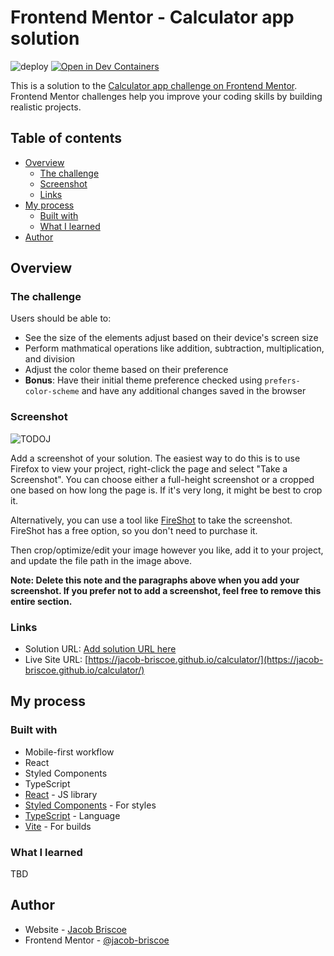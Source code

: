 # Frontend Mentor - Calculator app solution

![deploy](https://github.com/github/docs/actions/workflows/main.yml/badge.svg)
[![Open in Dev Containers](https://img.shields.io/static/v1?label=Dev%20Containers&message=Open&color=blue&logo=visualstudiocode)](https://vscode.dev/redirect?url=vscode://ms-vscode-remote.remote-containers/cloneInVolume?url=https://github.com/jacob-briscoe/calculator)

This is a solution to the [Calculator app challenge on Frontend Mentor](https://www.frontendmentor.io/challenges/calculator-app-9lteq5N29). Frontend Mentor challenges help you improve your coding skills by building realistic projects.

## Table of contents

- [Overview](#overview)
  - [The challenge](#the-challenge)
  - [Screenshot](#screenshot)
  - [Links](#links)
- [My process](#my-process)
  - [Built with](#built-with)
  - [What I learned](#what-i-learned)
- [Author](#author)

## Overview

### The challenge

Users should be able to:

- See the size of the elements adjust based on their device's screen size
- Perform mathmatical operations like addition, subtraction, multiplication, and division
- Adjust the color theme based on their preference
- **Bonus**: Have their initial theme preference checked using `prefers-color-scheme` and have any additional changes saved in the browser

### Screenshot

![TODOJ](./screenshot.jpg)

Add a screenshot of your solution. The easiest way to do this is to use Firefox to view your project, right-click the page and select "Take a Screenshot". You can choose either a full-height screenshot or a cropped one based on how long the page is. If it's very long, it might be best to crop it.

Alternatively, you can use a tool like [FireShot](https://getfireshot.com/) to take the screenshot. FireShot has a free option, so you don't need to purchase it.

Then crop/optimize/edit your image however you like, add it to your project, and update the file path in the image above.

**Note: Delete this note and the paragraphs above when you add your screenshot. If you prefer not to add a screenshot, feel free to remove this entire section.**

### Links

- Solution URL: [Add solution URL here](https://your-solution-url.com)
- Live Site URL: [https://jacob-briscoe.github.io/calculator/](https://jacob-briscoe.github.io/calculator/)

## My process

### Built with

- Mobile-first workflow
- React
- Styled Components
- TypeScript
- [React](https://reactjs.org/) - JS library
- [Styled Components](https://styled-components.com/) - For styles
- [TypeScript](https://www.typescriptlang.org/) - Language
- [Vite](https://vitejs.dev/) - For builds

### What I learned

TBD

## Author

- Website - [Jacob Briscoe](https://github.com/jacob-briscoe)
- Frontend Mentor - [@jacob-briscoe](https://www.frontendmentor.io/profile/jacob-briscoe)
